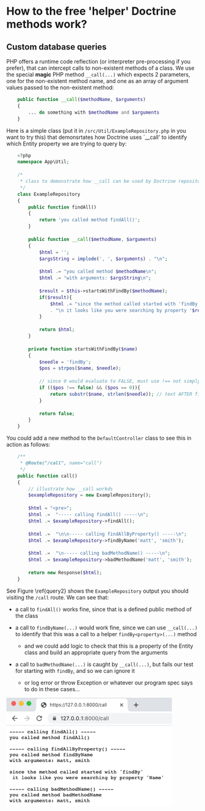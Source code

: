 # How to the free 'helper' Doctrine methods work?

## Custom database queries
PHP offers a runtime code reflection (or interpreter pre-processing if you prefer), that can intercept calls to non-existent methods of a class. We use the special **magic** PHP method `__call(...)` which expects 2 parameters, one for the non-existent method name, and one as an array of argument values passed to the non-existent method:

```php
    public function __call($methodName, $arguments)
    {
        ... do something with $methodName and $arguments
    }
```

Here is a simple class (put it in `/src/Util/ExampleRepository.php` in you want to try this) that demonsrtates how Doctrine uses `__call' to identify which Entity property we are trying to query by:

```php
    <?php
    namespace App\Util;
    
    /*
     * class to demonstrate how __call can be used by Doctrine repositories ...
     */
    class ExampleRepository
    {
        public function findAll()
        {
            return 'you called method findAll()';
        }
    
        public function __call($methodName, $arguments)
        {
            $html = '';
            $argsString = implode(', ', $arguments) . "\n";
    
            $html .= "you called method $methodName\n";
            $html .= "with arguments: $argsString\n";
    
            $result = $this->startsWithFindBy($methodName);
            if($result){
                $html .= "since the method called started with 'findBy'"
                . "\n it looks like you were searching by property '$result'\n";
            }
    
            return $html;
        }
    
        private function startsWithFindBy($name)
        {
            $needle = 'findBy';
            $pos = strpos($name, $needle);
    
            // since 0 would evaluate to FALSE, must use !== not simply !=
            if (($pos !== false) && ($pos == 0)){
                return substr($name, strlen($needle)); // text AFTER findBy
            }
    
            return false;
        }
    }
```

You could add a new method to the `DefaultController` class to see this in action as follows:

```php
    /**
     * @Route("/call", name="call")
     */
    public function call()
    {
        // illustrate how __call workds
        $exampleRepository = new ExampleRepository();

        $html = "<pre>";
        $html .=  "----- calling findAll() -----\n";
        $html .= $exampleRepository->findAll();

        $html .=  "\n\n----- calling findAllByProperty() -----\n";
        $html .= $exampleRepository->findByName('matt', 'smith');

        $html .=  "\n----- calling badMethodName() -----\n";
        $html .= $exampleRepository->badMethodName('matt', 'smith');

        return new Response($html);
    }
```


See Figure \ref{query2} shows the `ExampleRepository` output you should visiting the `/call` route. We can see that:

- a call to `findAll()` works fine, since that is a defined public method of the class

- a call to `findByName(...)` would work fine, since we can use `__call(...)` to identify that this was a call to a helper `findBy<property>(...)` method

    - and we could add logic to check that this is a property of the Entity class and build an appropriate query from the arguments
    
- a call to `badMethodName(...)` is caught by `__call(...)`, but fails our test for starting with `findBy`, and so we can ignore it 

    - or log error or throw Exception or whatever our program spec says to do in these cases...

![Output from our ExampleRepository `__call` demo. \label{query2}](./03_figures/part03/q2_callExample.png)
